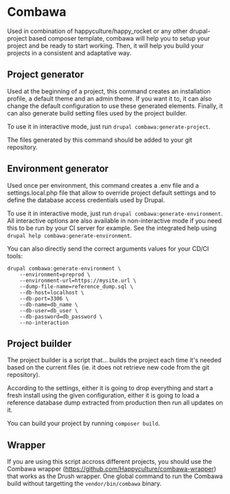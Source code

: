 # Combawa

Used in combination of happyculture/happy_rocket or any other drupal-project based composer template, combawa will help you to setup your project and be ready to start working. 
Then, it will help you build your projects in a consistent and adaptative way.

## Project generator

Used at the beginning of a project, this command creates an installation profile, a default theme and an admin theme. If you want it to, it can also change the default configuration to use these generated elements. Finally, it can also generate build setting files used by the project builder.

To use it in interactive mode, just run `drupal combawa:generate-project`.

The files generated by this command should be added to your git repository.

## Environment generator

Used once per environment, this command creates a .env file and a settings.local.php file that allow to override project default settings and to define the database access credentials used by Drupal.

To use it in interactive mode, just run `drupal combawa:generate-environment`.\
All interactive options are also available in non-interactive mode if you need this to be run by your CI server for example. See the integrated help using `drupal help combawa:generate-environment`.

You can also directly send the correct arguments values for your CD/CI tools: 
```
drupal combawa:generate-environment \
    --environment=preprod \
    --environment-url=https://mysite.url \
    --dump-file-name=reference_dump.sql \
    --db-host=localhost \
    --db-port=3306 \
    --db-name=db_name \
    --db-user=db_user \
    --db-password=db_password \
    --no-interaction
```

## Project builder

The project builder is a script that... builds the project each time it's needed based on the current files (ie. it does not retrieve new code from the git repository). 

According to the settings, either it is going to drop everything and start a fresh install using the given configuration, either it is going to load a reference database dump extracted from production then run all updates on it.

You can build your project by running `composer build`.

## Wrapper

If you are using this script accross different projects, you should use the Combawa wrapper (https://github.com/Happyculture/combawa-wrapper) that works as the Drush wrapper. One global command to run the Combawa build without targetting the `vendor/bin/combawa` binary.
